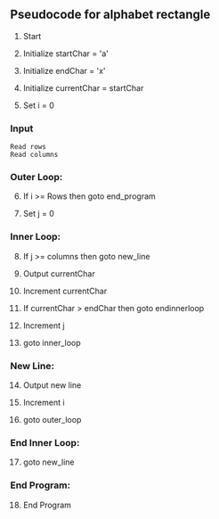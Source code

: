 ## Pseudocode for alphabet rectangle

1. Start  
    
2. Initialize startChar = 'a'  

3. Initialize endChar = 'x'  

4. Initialize currentChar = startChar  

5. Set i = 0  
### Input
    Read rows
    Read columns
### Outer Loop:  

6. If i >= Rows then goto end_program  

7. Set j = 0  

### Inner Loop:  

8. If j >= columns then goto new_line  

9. Output currentChar  

10. Increment currentChar  

11. If currentChar > endChar then goto endinnerloop  

12. Increment j  

13. goto inner_loop  

### New Line:  

14. Output new line  

15. Increment i  

16. goto outer_loop  

### End Inner Loop:  

17. goto new_line  

### End Program:  

18. End Program
